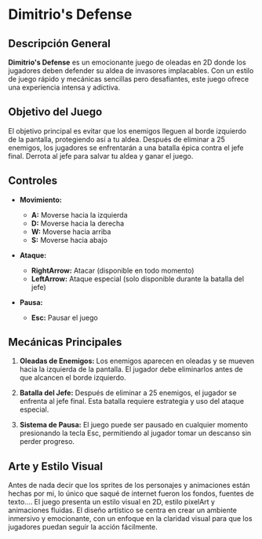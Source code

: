 # Dimitrio's Defense

## Descripción General

**Dimitrio's Defense** es un emocionante juego de oleadas en 2D donde los jugadores deben defender su aldea de invasores implacables. Con un estilo de juego rápido y mecánicas sencillas pero desafiantes, este juego ofrece una experiencia intensa y adictiva.

## Objetivo del Juego

El objetivo principal es evitar que los enemigos lleguen al borde izquierdo de la pantalla, protegiendo así a tu aldea. Después de eliminar a 25 enemigos, los jugadores se enfrentarán a una batalla épica contra el jefe final. Derrota al jefe para salvar tu aldea y ganar el juego.

## Controles

- **Movimiento:**
  - **A:** Moverse hacia la izquierda
  - **D:** Moverse hacia la derecha
  - **W:** Moverse hacia arriba
  - **S:** Moverse hacia abajo

- **Ataque:**
  - **RightArrow:** Atacar (disponible en todo momento)
  - **LeftArrow:** Ataque especial (solo disponible durante la batalla del jefe)

- **Pausa:**
  - **Esc:** Pausar el juego

## Mecánicas Principales

1. **Oleadas de Enemigos:** Los enemigos aparecen en oleadas y se mueven hacia la izquierda de la pantalla. El jugador debe eliminarlos antes de que alcancen el borde izquierdo.

2. **Batalla del Jefe:** Después de eliminar a 25 enemigos, el jugador se enfrenta al jefe final. Esta batalla requiere estrategia y uso del ataque especial.

3. **Sistema de Pausa:** El juego puede ser pausado en cualquier momento presionando la tecla Esc, permitiendo al jugador tomar un descanso sin perder progreso.

## Arte y Estilo Visual

Antes de nada decir que los sprites de los personajes y animaciones están hechas por mi, lo único que saqué de internet fueron los fondos, fuentes de texto.... El juego presenta un estilo visual en 2D, estilo pixelArt y animaciones fluidas. El diseño artístico se centra en crear un ambiente inmersivo y emocionante, con un enfoque en la claridad visual para que los jugadores puedan seguir la acción fácilmente.
